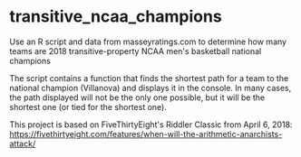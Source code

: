 # transitive_ncaa_champions
Use an R script and data from masseyratings.com to determine how many teams are 2018 transitive-property NCAA men's basketball national champions

The script contains a function that finds the shortest path for a team to the national champion (Villanova) and displays it in the console. In many cases, the path displayed will not be the only one possible, but it will be the shortest one (or tied for the shortest one).

This project is based on FiveThirtyEight's Riddler Classic from April 6, 2018: https://fivethirtyeight.com/features/when-will-the-arithmetic-anarchists-attack/
